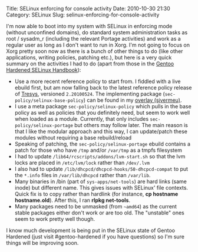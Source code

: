 Title: SELinux enforcing for console activity
Date: 2010-10-30 21:30
Category: SELinux
Slug: selinux-enforcing-for-console-activity

I'm now able to boot into my system with SELinux in enforcing mode
(without unconfined domains), do standard system administration tasks as
root / sysadm\_r (including the relevant Portage activities) and work as
a regular user as long as I don't want to run in Xorg. I'm not going to
focus on Xorg pretty soon now as there is a bunch of other things to do
(like other applications, writing policies, patching etc.), but here is
a very quick summary on the activities I had to do (apart from those in
the [Gentoo Hardened SELinux
Handbook](http://www.gentoo.org/proj/en/hardened/selinux/selinux-handbook.xml)):

-   Use a more recent reference policy to start from. I fiddled with a
    live ebuild first, but am now falling back to the latest reference
    policy release of [Tresys](http://oss.tresys.com), versioned
    `2.20100524`. The implementing package
    (`sec-policy/selinux-base-policy`) can be found in my
    [overlay (sjvermeu)](http://github.com/sjvermeu/gentoo.overlay).
-   I use a meta package `sec-policy/selinux-policy` which pulls in the
    base policy as well as policies that you definitely need, but seem
    to work well when loaded as a module. Currently, that only includes
    `sec-policy/selinux-portage` but others may follow later. The main
    reason is that I like the modular approach and this way, I can
    update/patch these modules without requiring a base rebuild/reload
-   Speaking of patching, the `sec-policy/selinux-portage` ebuild
    contains a patch for those who have `/tmp` and/or `/var/tmp` as a
    tmpfs filesystem
-   I had to update `/lib64/rcscripts/addons/lvm-start.sh` so that the
    lvm locks are placed in `/etc/lvm/lock` rather than `/dev/.lvm`
-   I also had to update `/lib/dhcpcd/dhcpcd-hooks/50-dhcpcd-compat` to
    put the `*.info` files in `/var/lib/dhcpcd` rather than `/var/lib`.
-   Many binaries in /bin (part of `sys-apps/net-tools`) are hard links
    (same inode) but different name. This gives issues with SELinux'
    file contexts. Quick fix is to copy rather than hardlink (for
    instance, **cp hostname hostname.old**). After this, I ran **rlpkg
    net-tools**.
-   Many packages need to be unmasked (from `~amd64`) as the current
    stable packages either don't work or are too old. The "unstable"
    ones seem to work pretty well though.

I know much development is being put in the SELinux state of Gentoo
Hardened (just visit \#gentoo-hardened if you have questions) so I'm
sure things will be improving soon.
